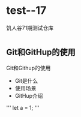 # test--17
饥人谷71期测试仓库
# 
## Git和GitHup的使用

Git和Githup的使用
- Git是什么
- 使用场景
- GitHup介绍

'''
let a = 1;
'''
